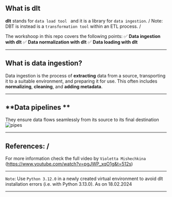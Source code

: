 ## What is dlt
**dlt** stands for `data load tool ` and it is a library for `data ingestion`. /
Note: DBT is instead is a `transformation tool` within an ETL process. /

The workshoop in this repo covers the following points:
    ✅ **Data ingestion with dlt**
    ✅ **Data normalization with dlt**
    ✅ **Data loading with dlt** 

---

## **What is data ingestion?**  
Data ingestion is the process of **extracting** data from a source, transporting it to a suitable environment, and preparing it for use. This often includes **normalizing**, **cleaning**, and **adding metadata**.

---

## **Data pipelines **  
They ensure data flows seamlessly from its source to its final destination
![pipes](img/pipes.jpg)

---

## References: /
For more information check the full video by `Violetta Mishechkina` (https://www.youtube.com/watch?v=pgJWP_xqO1g&t=512s)


---

`Note`: Use `Python 3.12.0` in a newly created virtual environment to avoid dlt installation errors (i.e. with Python 3.13.0). As on 18.02.2024

---